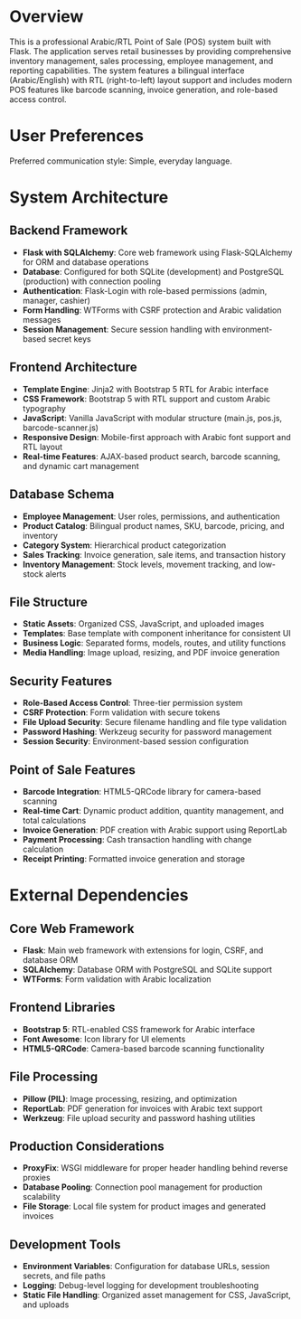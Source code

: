 # Overview

This is a professional Arabic/RTL Point of Sale (POS) system built with Flask. The application serves retail businesses by providing comprehensive inventory management, sales processing, employee management, and reporting capabilities. The system features a bilingual interface (Arabic/English) with RTL (right-to-left) layout support and includes modern POS features like barcode scanning, invoice generation, and role-based access control.

# User Preferences

Preferred communication style: Simple, everyday language.

# System Architecture

## Backend Framework
- **Flask with SQLAlchemy**: Core web framework using Flask-SQLAlchemy for ORM and database operations
- **Database**: Configured for both SQLite (development) and PostgreSQL (production) with connection pooling
- **Authentication**: Flask-Login with role-based permissions (admin, manager, cashier)
- **Form Handling**: WTForms with CSRF protection and Arabic validation messages
- **Session Management**: Secure session handling with environment-based secret keys

## Frontend Architecture
- **Template Engine**: Jinja2 with Bootstrap 5 RTL for Arabic interface
- **CSS Framework**: Bootstrap 5 with RTL support and custom Arabic typography
- **JavaScript**: Vanilla JavaScript with modular structure (main.js, pos.js, barcode-scanner.js)
- **Responsive Design**: Mobile-first approach with Arabic font support and RTL layout
- **Real-time Features**: AJAX-based product search, barcode scanning, and dynamic cart management

## Database Schema
- **Employee Management**: User roles, permissions, and authentication
- **Product Catalog**: Bilingual product names, SKU, barcode, pricing, and inventory
- **Category System**: Hierarchical product categorization
- **Sales Tracking**: Invoice generation, sale items, and transaction history
- **Inventory Management**: Stock levels, movement tracking, and low-stock alerts

## File Structure
- **Static Assets**: Organized CSS, JavaScript, and uploaded images
- **Templates**: Base template with component inheritance for consistent UI
- **Business Logic**: Separated forms, models, routes, and utility functions
- **Media Handling**: Image upload, resizing, and PDF invoice generation

## Security Features
- **Role-Based Access Control**: Three-tier permission system
- **CSRF Protection**: Form validation with secure tokens
- **File Upload Security**: Secure filename handling and file type validation
- **Password Hashing**: Werkzeug security for password management
- **Session Security**: Environment-based session configuration

## Point of Sale Features
- **Barcode Integration**: HTML5-QRCode library for camera-based scanning
- **Real-time Cart**: Dynamic product addition, quantity management, and total calculations
- **Invoice Generation**: PDF creation with Arabic support using ReportLab
- **Payment Processing**: Cash transaction handling with change calculation
- **Receipt Printing**: Formatted invoice generation and storage

# External Dependencies

## Core Web Framework
- **Flask**: Main web framework with extensions for login, CSRF, and database ORM
- **SQLAlchemy**: Database ORM with PostgreSQL and SQLite support
- **WTForms**: Form validation with Arabic localization

## Frontend Libraries
- **Bootstrap 5**: RTL-enabled CSS framework for Arabic interface
- **Font Awesome**: Icon library for UI elements
- **HTML5-QRCode**: Camera-based barcode scanning functionality

## File Processing
- **Pillow (PIL)**: Image processing, resizing, and optimization
- **ReportLab**: PDF generation for invoices with Arabic text support
- **Werkzeug**: File upload security and password hashing utilities

## Production Considerations
- **ProxyFix**: WSGI middleware for proper header handling behind reverse proxies
- **Database Pooling**: Connection pool management for production scalability
- **File Storage**: Local file system for product images and generated invoices

## Development Tools
- **Environment Variables**: Configuration for database URLs, session secrets, and file paths
- **Logging**: Debug-level logging for development troubleshooting
- **Static File Handling**: Organized asset management for CSS, JavaScript, and uploads